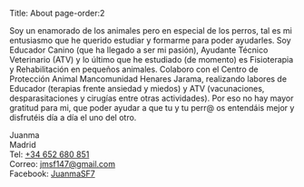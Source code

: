 Title: About
page-order:2

Soy un enamorado de los animales pero en especial de los perros, tal es mi entusiasmo que he querido estudiar y formarme para poder ayudarles.
Soy Educador Canino (que ha llegado a ser mi pasión), Ayudante Técnico Veterinario (ATV) y lo último que he estudiado (de momento) es Fisioterapia y Rehabilitación en pequeños animales. Colaboro con el Centro de Protección Animal  Mancomunidad Henares Jarama, realizando labores de Educador (terapias frente ansiedad y miedos) y ATV (vacunaciones, desparasitaciones y cirugías entre otras actividades).
Por eso no hay mayor gratitud para mi, que poder ayudar a que tu y tu perr@ os entendáis mejor y disfrutéis día a día el uno del otro.

Juanma  
Madrid  
Tel: <a href="tel:+34652680851">+34 652 680 851</a>  
Correo: <jmsf147@gmail.com>  
Facebook: [JuanmaSF7](http://facebook.com/JuanmaSF7)
